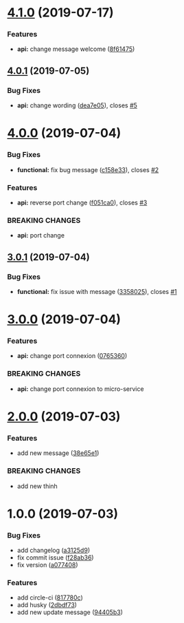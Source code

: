 # [4.1.0](https://github.com/Banusion/SkaffoldTest/compare/v4.0.1...v4.1.0) (2019-07-17)


### Features

* **api:** change message welcome ([8f61475](https://github.com/Banusion/SkaffoldTest/commit/8f61475))

## [4.0.1](https://github.com/Banusion/SkaffoldTest/compare/v4.0.0...v4.0.1) (2019-07-05)


### Bug Fixes

* **api:** change wording ([dea7e05](https://github.com/Banusion/SkaffoldTest/commit/dea7e05)), closes [#5](https://github.com/Banusion/SkaffoldTest/issues/5)

# [4.0.0](https://github.com/Banusion/SkaffoldTest/compare/v3.0.1...v4.0.0) (2019-07-04)


### Bug Fixes

* **functional:** fix bug message ([c158e33](https://github.com/Banusion/SkaffoldTest/commit/c158e33)), closes [#2](https://github.com/Banusion/SkaffoldTest/issues/2)


### Features

* **api:** reverse port change ([f051ca0](https://github.com/Banusion/SkaffoldTest/commit/f051ca0)), closes [#3](https://github.com/Banusion/SkaffoldTest/issues/3)


### BREAKING CHANGES

* **api:** port change

## [3.0.1](https://github.com/Banusion/SkaffoldTest/compare/v3.0.0...v3.0.1) (2019-07-04)


### Bug Fixes

* **functional:** fix issue with message ([3358025](https://github.com/Banusion/SkaffoldTest/commit/3358025)), closes [#1](https://github.com/Banusion/SkaffoldTest/issues/1)

# [3.0.0](https://github.com/Banusion/SkaffoldTest/compare/v2.0.0...v3.0.0) (2019-07-04)


### Features

* **api:** change port connexion ([0765360](https://github.com/Banusion/SkaffoldTest/commit/0765360))


### BREAKING CHANGES

* **api:** change port connexion to micro-service

# [2.0.0](https://github.com/Banusion/SkaffoldTest/compare/v1.0.0...v2.0.0) (2019-07-03)


### Features

* add new message ([38e65e1](https://github.com/Banusion/SkaffoldTest/commit/38e65e1))


### BREAKING CHANGES

* add new thinh

# 1.0.0 (2019-07-03)


### Bug Fixes

* add changelog ([a3125d9](https://github.com/Banusion/SkaffoldTest/commit/a3125d9))
* fix commit issue ([f28ab36](https://github.com/Banusion/SkaffoldTest/commit/f28ab36))
* fix version ([a077408](https://github.com/Banusion/SkaffoldTest/commit/a077408))


### Features

* add circle-ci ([817780c](https://github.com/Banusion/SkaffoldTest/commit/817780c))
* add husky ([2dbdf73](https://github.com/Banusion/SkaffoldTest/commit/2dbdf73))
* add new update message ([94405b3](https://github.com/Banusion/SkaffoldTest/commit/94405b3))
